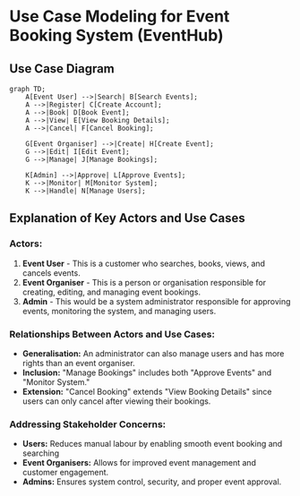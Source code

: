 # Use Case Modeling for Event Booking System (EventHub)

## Use Case Diagram
```mermaid
graph TD;
    A[Event User] -->|Search| B[Search Events];
    A -->|Register| C[Create Account];
    A -->|Book| D[Book Event];
    A -->|View| E[View Booking Details];
    A -->|Cancel| F[Cancel Booking];
    
    G[Event Organiser] -->|Create| H[Create Event];
    G -->|Edit| I[Edit Event];
    G -->|Manage| J[Manage Bookings];
    
    K[Admin] -->|Approve| L[Approve Events];
    K -->|Monitor| M[Monitor System];
    K -->|Handle| N[Manage Users];
```

## Explanation of Key Actors and Use Cases

### Actors:
1. **Event User** - This is a customer who searches, books, views, and cancels events.
2. **Event Organiser** - This is a person or organisation responsible for creating, editing, and managing event bookings.
3. **Admin** - This would be a system administrator responsible for approving events, monitoring the system, and managing users.

### Relationships Between Actors and Use Cases:
- **Generalisation:** An administrator can also manage users and has more rights than an event organiser.
- **Inclusion:** "Manage Bookings" includes both "Approve Events" and "Monitor System."
- **Extension:** "Cancel Booking" extends "View Booking Details" since users can only cancel after viewing their bookings.

### Addressing Stakeholder Concerns:
- **Users:** Reduces manual labour by enabling smooth event booking and searching
- **Event Organisers:** Allows for improved event management and customer engagement.
- **Admins:** Ensures system control, security, and proper event approval.
